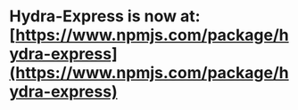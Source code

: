 # Hydra-Express is now at: [https://www.npmjs.com/package/hydra-express](https://www.npmjs.com/package/hydra-express)